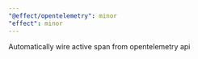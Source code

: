 ```yaml
---
"@effect/opentelemetry": minor
"effect": minor
---
```


Automatically wire active span from opentelemetry api
